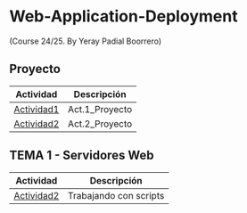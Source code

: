 # Web-Application-Deployment 
(Course 24/25. By Yeray Padial Boorrero)

 ## Proyecto

Actividad | Descripción
----------|------------
[Actividad1](/proyecto/Actividad1.md) | Act.1_Proyecto 
[Actividad2](/proyecto/Actividad2.md) | Act.2_Proyecto 


## TEMA 1 - Servidores Web

Actividad | Descripción
----------|------------
[Actividad2](T.1_ServidoresWeb/Actividad2) | Trabajando con scripts

